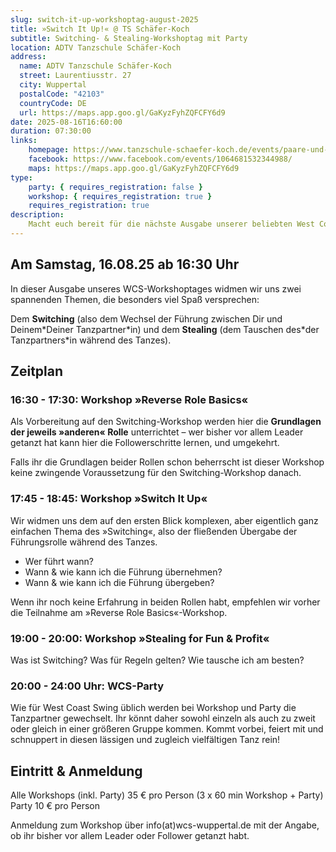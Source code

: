 ```yaml
---
slug: switch-it-up-workshoptag-august-2025
title: »Switch It Up!« @ TS Schäfer-Koch
subtitle: Switching- & Stealing-Workshoptag mit Party
location: ADTV Tanzschule Schäfer-Koch
address:
  name: ADTV Tanzschule Schäfer-Koch
  street: Laurentiusstr. 27
  city: Wuppertal
  postalCode: "42103"
  countryCode: DE
  url: https://maps.app.goo.gl/GaKyzFyhZQFCFY6d9
date: 2025-08-16T16:60:00
duration: 07:30:00
links:
    homepage: https://www.tanzschule-schaefer-koch.de/events/paare-und-singles/events-erwachsene-detail?tx_calendarize_calendar%5Baction%5D=detail&tx_calendarize_calendar%5Bcontroller%5D=Calendar&tx_calendarize_calendar%5Bindex%5D=75786&cHash=755feaad219408d97dd826d88ed8bcf8
    facebook: https://www.facebook.com/events/1064681532344988/
    maps: https://maps.app.goo.gl/GaKyzFyhZQFCFY6d9
type:
    party: { requires_registration: false }
    workshop: { requires_registration: true }
    requires_registration: true
description:
    Macht euch bereit für die nächste Ausgabe unserer beliebten West Coast Swing-Party!
---
```


## Am Samstag, 16.08.25 ab 16:30 Uhr

In dieser Ausgabe unseres WCS-Workshoptages widmen wir uns zwei spannenden Themen, die besonders viel Spaß versprechen:

Dem **Switching** (also dem Wechsel der Führung zwischen Dir und Deinem\*Deiner Tanzpartner\*in) und dem **Stealing** (dem Tauschen des\*der Tanzpartners*in während des Tanzes).

## Zeitplan

### 16:30 - 17:30: Workshop »Reverse Role Basics«

Als Vorbereitung auf den Switching-Workshop werden hier die **Grundlagen der jeweils »anderen« Rolle** unterrichtet – wer bisher vor allem Leader getanzt hat kann hier die Followerschritte lernen, und umgekehrt.

Falls ihr die Grundlagen beider Rollen schon beherrscht ist dieser Workshop keine zwingende Voraussetzung für den Switching-Workshop danach.

### 17:45 - 18:45: Workshop »Switch It Up«

Wir widmen uns dem auf den ersten Blick komplexen, aber eigentlich ganz einfachen Thema des »Switching«, also der fließenden Übergabe der Führungsrolle während des Tanzes.

- Wer führt wann?
- Wann & wie kann ich die Führung übernehmen?
- Wann & wie kann ich die Führung übergeben?

Wenn ihr noch keine Erfahrung in beiden Rollen habt, empfehlen wir vorher die Teilnahme am »Reverse Role Basics«-Workshop.

### 19:00 - 20:00: Workshop »Stealing for Fun & Profit«

Was ist Switching? Was für Regeln gelten? Wie tausche ich am besten?

### 20:00 - 24:00 Uhr: WCS-Party

Wie für West Coast Swing üblich werden bei Workshop und Party die Tanzpartner gewechselt. Ihr könnt daher sowohl einzeln als auch zu zweit oder gleich in einer größeren Gruppe kommen. Kommt vorbei, feiert mit und schnuppert in diesen lässigen und zugleich vielfältigen Tanz rein!

## Eintritt & Anmeldung

Alle Workshops (inkl. Party) 35 € pro Person (3 x 60 min Workshop + Party)
Party 10 € pro Person

Anmeldung zum Workshop über info(at)wcs-wuppertal.de mit der Angabe, ob ihr bisher vor allem Leader oder Follower getanzt habt.
